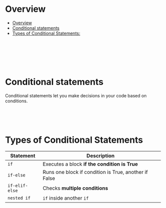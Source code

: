 # Overview

- [Overview](#overview)
- [Conditional statements](#conditional-statements)
- [Types of Conditional Statements:](#types-of-conditional-statements)

&nbsp;

&nbsp;

&nbsp;

# Conditional statements

Conditional statements let you make decisions in your code based on conditions.

&nbsp;

&nbsp;

# Types of Conditional Statements

| Statement      | Description                                           |
| -------------- | ----------------------------------------------------- |
| `if`           | Executes a block **if the condition is True**         |
| `if-else`      | Runs one block if condition is True, another if False |
| `if-elif-else` | Checks **multiple conditions**                        |
| `nested if`    | `if` inside another `if`                              |

&nbsp;

&nbsp;

&nbsp;

&nbsp;

&nbsp;

&nbsp;

&nbsp;

&nbsp;

&nbsp;

&nbsp;

&nbsp;

&nbsp;

&nbsp;

&nbsp;
